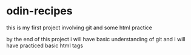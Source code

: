 # odin-recipes

this is my first project involving git and some html practice 

by the end of this project i will have basic understanding of git and i will have practiced basic html tags